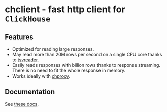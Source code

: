 # chclient - fast http client for `ClickHouse`

## Features

* Optimized for reading large responses.
* May read more than 20M rows per second on a single CPU core thanks
  to [tsvreader](https://github.com/valyala/tsvreader).
* Easily reads responses with billion rows thanks to response streaming.
  There is no need to fit the whole response in memory.
* Works ideally with [chproxy](https://github.com/Vertamedia/chproxy).

## Documentation

See [these docs](https://godoc.org/github.com/valyala/chclient).
